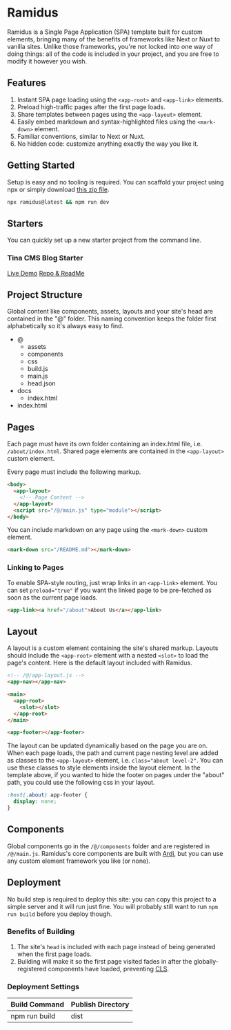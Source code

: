 # Ramidus

Ramidus is a Single Page Application (SPA) template built for custom elements, bringing many of the benefits of frameworks like Next or Nuxt to vanilla sites. Unlike those frameworks, you're not locked into one way of doing things: all of the code is included in your project, and you are free to modify it however you wish.

<ramidus-header></ramidus-header>

## Features

1. Instant SPA page loading using the `<app-root>` and `<app-link>` elements.
1. Preload high-traffic pages after the first page loads.
1. Share templates between pages using the `<app-layout>` element.
1. Easily embed markdown and syntax-highlighted files using the `<mark-down>` element.
1. Familiar conventions, similar to Next or Nuxt.
1. No hidden code: customize anything exactly the way you like it.

## Getting Started

Setup is easy and no tooling is required. You can scaffold your project using npx or simply download [this zip file](https://codeload.github.com/jameslovallo/ramidus/zip/refs/heads/main).

```sh
npx ramidus@latest && npm run dev
```

## Starters

You can quickly set up a new starter project from the command line.

<starter-card icon="tina">
  <h3 slot="label">Tina CMS Blog Starter</h3>
  <a slot="links" href="https://ramidus.netlify.app">Live Demo</a>
  <a slot="links" href="https://github.com/jameslovallo/ramidus-starter--blog">Repo & ReadMe</a>
</starter-card>

## Project Structure

Global content like components, assets, layouts and your site's head are contained in the "@" folder. This naming convention keeps the folder first alphabetically so it's always easy to find.

<div class="tree">

- <tree-icon icon="home">@</tree-icon>
  - <tree-icon icon="assets">assets</tree-icon>
  - <tree-icon icon="components">components</tree-icon>
  - <tree-icon icon="css">css</tree-icon>
  - <tree-icon icon="js">build.js</tree-icon>
  - <tree-icon icon="js">main.js</tree-icon>
  - <tree-icon icon="json">head.json</tree-icon>
- <tree-icon icon="folder">docs</tree-icon>
  - <tree-icon icon="html">index.html</tree-icon>
- <tree-icon icon="html">index.html</tree-icon>

</div>

## Pages

Each page must have its own folder containing an index.html file, i.e. `/about/index.html`. Shared page elements are contained in the `<app-layout>` custom element.

Every page must include the following markup.

```html
<body>
  <app-layout>
    <!-- Page Content -->
  </app-layout>
  <script src="/@/main.js" type="module"></script>
</body>
```

You can include markdown on any page using the `<mark-down>` custom element.

```html
<mark-down src="/README.md"></mark-down>
```

### Linking to Pages

To enable SPA-style routing, just wrap links in an `<app-link>` element. You can set `preload="true"` if you want the linked page to be pre-fetched as soon as the current page loads.

```html
<app-link><a href="/about">About Us</a></app-link>
```

## Layout

A layout is a custom element containing the site's shared markup. Layouts should include the `<app-root>` element with a nested `<slot>` to load the page's content. Here is the default layout included with Ramidus.

```html
<!-- /@/app-layout.js -->
<app-nav></app-nav>

<main>
  <app-root>
    <slot></slot>
  </app-root>
</main>

<app-footer></app-footer>
```

The layout can be updated dynamically based on the page you are on. When each page loads, the path and current page nesting level are added as classes to the `<app-layout>` element, i.e. `class="about level-2"`. You can use these classes to style elements inside the layout element. In the template above, if you wanted to hide the footer on pages under the "about" path, you could use the following css in your layout.

```css
:host(.about) app-footer {
  display: none;
}
```

## Components

Global components go in the `/@/components` folder and are registered in `/@/main.js`. Ramidus's core components are built with [Ardi](ardi.netlify.app), but you can use any custom element framework you like (or none).

## Deployment

No build step is required to deploy this site: you can copy this project to a simple server and it will run just fine. You will probably still want to run `npm run build` before you deploy though.

### Benefits of Building

1. The site's `head` is included with each page instead of being generated when the first page loads.
2. Building will make it so the first page visited fades in after the globally-registered components have loaded, preventing [CLS](https://web.dev/cls/).

### Deployment Settings

| Build Command | Publish Directory |
| ------------- | ----------------- |
| npm run build | dist              |
